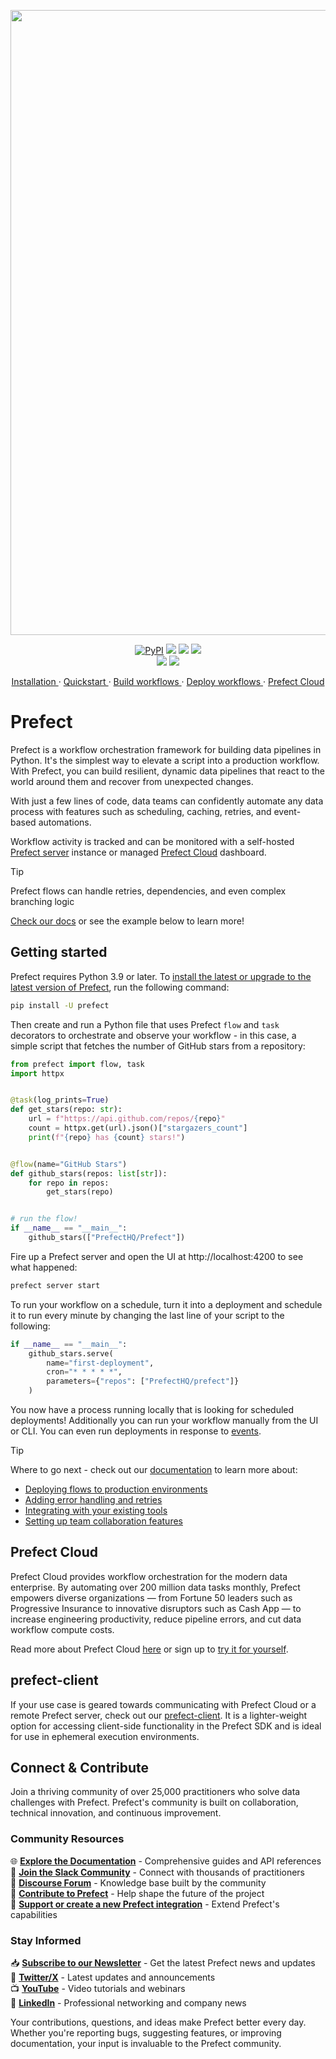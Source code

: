 <p align="center"><img src="https://github.com/PrefectHQ/prefect/assets/3407835/c654cbc6-63e8-4ada-a92a-efd2f8f24b85" width=1000></p>

<p align="center">
    <a href="https://pypi.python.org/pypi/prefect/" alt="PyPI version">
        <img alt="PyPI" src="https://img.shields.io/pypi/v/prefect?color=0052FF&labelColor=090422"></a>
    <a href="https://github.com/prefecthq/prefect/" alt="Stars">
        <img src="https://img.shields.io/github/stars/prefecthq/prefect?color=0052FF&labelColor=090422" /></a>
    <a href="https://pepy.tech/badge/prefect/" alt="Downloads">
        <img src="https://img.shields.io/pypi/dm/prefect?color=0052FF&labelColor=090422" /></a>
    <a href="https://github.com/prefecthq/prefect/pulse" alt="Activity">
        <img src="https://img.shields.io/github/commit-activity/m/prefecthq/prefect?color=0052FF&labelColor=090422" /></a>
    <br>
    <a href="https://prefect.io/slack" alt="Slack">
        <img src="https://img.shields.io/badge/slack-join_community-red.svg?color=0052FF&labelColor=090422&logo=slack" /></a>
    <a href="https://www.youtube.com/c/PrefectIO/" alt="YouTube">
        <img src="https://img.shields.io/badge/youtube-watch_videos-red.svg?color=0052FF&labelColor=090422&logo=youtube" /></a>
</p>

<p align="center">
    <a href="https://docs.prefect.io/v3/get-started/index?utm_source=oss&utm_medium=oss&utm_campaign=oss_gh_repo&utm_term=none&utm_content=none">
        Installation
    </a>
    ·
    <a href="https://docs.prefect.io/v3/get-started/quickstart?utm_source=oss&utm_medium=oss&utm_campaign=oss_gh_repo&utm_term=none&utm_content=none">
        Quickstart
    </a>
    ·
    <a href="https://docs.prefect.io/v3/develop/index?utm_source=oss&utm_medium=oss&utm_campaign=oss_gh_repo&utm_term=none&utm_content=none">
        Build workflows
    </a>
    ·
    <a href="https://docs.prefect.io/v3/deploy/index?utm_source=oss&utm_medium=oss&utm_campaign=oss_gh_repo&utm_term=none&utm_content=none">
        Deploy workflows
    </a>
    ·
    <a href="https://app.prefect.cloud/?utm_source=oss&utm_medium=oss&utm_campaign=oss_gh_repo&utm_term=none&utm_content=none">
        Prefect Cloud
    </a>
</p>

# Prefect

Prefect is a workflow orchestration framework for building data pipelines in Python.
It's the simplest way to elevate a script into a production workflow.
With Prefect, you can build resilient, dynamic data pipelines that react to the world around them and recover from unexpected changes.

With just a few lines of code, data teams can confidently automate any data process with features such as scheduling, caching, retries, and event-based automations.

Workflow activity is tracked and can be monitored with a self-hosted [Prefect server](https://docs.prefect.io/latest/manage/self-host/?utm_source=oss&utm_medium=oss&utm_campaign=oss_gh_repo&utm_term=none&utm_content=none) instance or managed [Prefect Cloud](https://www.prefect.io/cloud-vs-oss?utm_source=oss&utm_medium=oss&utm_campaign=oss_gh_repo&utm_term=none&utm_content=none) dashboard.

> [!TIP]
> Prefect flows can handle retries, dependencies, and even complex branching logic
> 
> [Check our docs](https://docs.prefect.io/v3/get-started/index?utm_source=oss&utm_medium=oss&utm_campaign=oss_gh_repo&utm_term=none&utm_content=none) or see the example below to learn more!

## Getting started

Prefect requires Python 3.9 or later. To [install the latest or upgrade to the latest version of Prefect](https://docs.prefect.io/get-started/install), run the following command:

```bash
pip install -U prefect
```

Then create and run a Python file that uses Prefect `flow` and `task` decorators to orchestrate and observe your workflow - in this case, a simple script that fetches the number of GitHub stars from a repository:

```python
from prefect import flow, task
import httpx


@task(log_prints=True)
def get_stars(repo: str):
    url = f"https://api.github.com/repos/{repo}"
    count = httpx.get(url).json()["stargazers_count"]
    print(f"{repo} has {count} stars!")


@flow(name="GitHub Stars")
def github_stars(repos: list[str]):
    for repo in repos:
        get_stars(repo)


# run the flow!
if __name__ == "__main__":
    github_stars(["PrefectHQ/Prefect"])
```

Fire up a Prefect server and open the UI at http://localhost:4200 to see what happened:

```bash
prefect server start
```

To run your workflow on a schedule, turn it into a deployment and schedule it to run every minute by changing the last line of your script to the following:

```python
if __name__ == "__main__":
    github_stars.serve(
        name="first-deployment",
        cron="* * * * *",
        parameters={"repos": ["PrefectHQ/prefect"]}
    )
```

You now have a process running locally that is looking for scheduled deployments!
Additionally you can run your workflow manually from the UI or CLI. You can even run deployments in response to [events](https://docs.prefect.io/latest/automate/?utm_source=oss&utm_medium=oss&utm_campaign=oss_gh_repo&utm_term=none&utm_content=none).

> [!TIP]
> Where to go next - check out our [documentation](https://docs.prefect.io/v3/get-started/index?utm_source=oss&utm_medium=oss&utm_campaign=oss_gh_repo&utm_term=none&utm_content=none) to learn more about:
> - [Deploying flows to production environments](https://docs.prefect.io/v3/deploy?utm_source=oss&utm_medium=oss&utm_campaign=oss_gh_repo&utm_term=none&utm_content=none)
> - [Adding error handling and retries](https://docs.prefect.io/v3/develop/write-tasks#retries?utm_source=oss&utm_medium=oss&utm_campaign=oss_gh_repo&utm_term=none&utm_content=none)
> - [Integrating with your existing tools](https://docs.prefect.io/integrations/integrations?utm_source=oss&utm_medium=oss&utm_campaign=oss_gh_repo&utm_term=none&utm_content=none)
> - [Setting up team collaboration features](https://docs.prefect.io/v3/manage/cloud/manage-users/manage-teams#manage-teams?utm_source=oss&utm_medium=oss&utm_campaign=oss_gh_repo&utm_term=none&utm_content=none)


## Prefect Cloud

Prefect Cloud provides workflow orchestration for the modern data enterprise. By automating over 200 million data tasks monthly, Prefect empowers diverse organizations — from Fortune 50 leaders such as Progressive Insurance to innovative disruptors such as Cash App — to increase engineering productivity, reduce pipeline errors, and cut data workflow compute costs.

Read more about Prefect Cloud [here](https://www.prefect.io/cloud-vs-oss?utm_source=oss&utm_medium=oss&utm_campaign=oss_gh_repo&utm_term=none&utm_content=none) or sign up to [try it for yourself](https://app.prefect.cloud?utm_source=oss&utm_medium=oss&utm_campaign=oss_gh_repo&utm_term=none&utm_content=none).

## prefect-client

If your use case is geared towards communicating with Prefect Cloud or a remote Prefect server, check out our
[prefect-client](https://pypi.org/project/prefect-client/). It is a lighter-weight option for accessing client-side functionality in the Prefect SDK and is ideal for use in ephemeral execution environments.

## Connect & Contribute
Join a thriving community of over 25,000 practitioners who solve data challenges with Prefect. Prefect's community is built on collaboration, technical innovation, and continuous improvement.

### Community Resources
🌐 **[Explore the Documentation](https://docs.prefect.io)** - Comprehensive guides and API references  
💬 **[Join the Slack Community](https://prefect.io/slack)** - Connect with thousands of practitioners  
🧠 **[Discourse Forum](https://discourse.prefect.io)** - Knowledge base built by the community  
🤝 **[Contribute to Prefect](https://docs.prefect.io/contribute/)** - Help shape the future of the project  
🔌 **[Support or create a new Prefect integration](https://docs.prefect.io/contribute/contribute-integrations)** - Extend Prefect's capabilities

### Stay Informed
📥 **[Subscribe to our Newsletter](https://prefect.io/newsletter)** - Get the latest Prefect news and updates  
📣 **[Twitter/X](https://x.com/PrefectIO)** - Latest updates and announcements  
📺 **[YouTube](https://www.youtube.com/@PrefectIO)** - Video tutorials and webinars  
📱 **[LinkedIn](https://www.linkedin.com/company/prefect)** - Professional networking and company news  

Your contributions, questions, and ideas make Prefect better every day. Whether you're reporting bugs, suggesting features, or improving documentation, your input is invaluable to the Prefect community.

